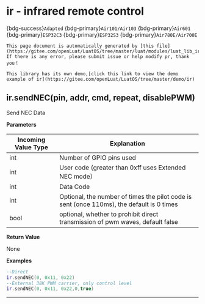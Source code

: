 # ir - infrared remote control

{bdg-success}`Adapted` {bdg-primary}`Air101/Air103` {bdg-primary}`Air601` {bdg-primary}`ESP32C3` {bdg-primary}`ESP32S3` {bdg-primary}`Air780E/Air700E`

```{note}
This page document is automatically generated by [this file](https://gitee.com/openLuat/LuatOS/tree/master/luat/modules/luat_lib_ir.c). If there is any error, please submit issue or help modify pr, thank you！
```

```{tip}
This library has its own demo,[click this link to view the demo example of ir](https://gitee.com/openLuat/LuatOS/tree/master/demo/ir)
```

## ir.sendNEC(pin, addr, cmd, repeat, disablePWM)



Send NEC Data

**Parameters**

|Incoming Value Type | Explanation|
|-|-|
|int|Number of GPIO pins used|
|int|User code (greater than 0xff uses Extended NEC mode）|
|int|Data Code|
|int|Optional, the number of times the pilot code is sent (once 110ms), the default is 0 times|
|bool|optional, whether to prohibit direct transmission of pwm waves, default false|

**Return Value**

None

**Examples**

```lua
--Direct
ir.sendNEC(0, 0x11, 0x22)
--External 38K PWM carrier, only control level
ir.sendNEC(0, 0x11, 0x22,0,true)

```

---

